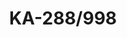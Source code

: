 ---
templateKey: product-item
description: 'MAX PANEL(L*W) 2400*800

  MAX SPEED(m/min) 12times/min

  Load bearing weight(kg) 1500

  Panel length(mm) 300-2400

  Panel thickness(mm) 10-60

  Panel width(mm) 300- 800

  Stacker height(mm) 1300

  Working period(tims/min) 12

  Working table Height(mm) 950

  Working table size(mm) 2400*800'
image: /img/ka-288_998.jpg
parameters:
- description: [Adjustable speed transversal mechanism to ensure  stable movement
      of the workpiece.]
  image: /img/ka-288_998_param_1.jpg
  title: Adjustable speed transversal mechanism to ensure stable movement of the workpiece.
- description: ['High strength aluminum alloyed frame, stiff frame and small vibration.']
  image: /img/ka-288_998_param_2.jpg
  title: High strength aluminum alloyed frame, stiff frame and small vibration.
- description: ['Special vertical electric control cabinet, big touch screen, easy
      to operating and programming.']
  image: /img/ka-288_998_param_3.jpg
  title: Special vertical electric control cabinet, big touch screen, easy to operating
    and programming.
- description: ['Dual suction gripper, can catch single or multiple panels.']
  image: /img/ka-288_998_param_4.jpg
  title: Dual suction gripper, can catch single or multiple panels.
- description: []
  image: /img/ka-288_998_param_5.jpg
  title: ''
subtitle: null
title: KA-288/998
---